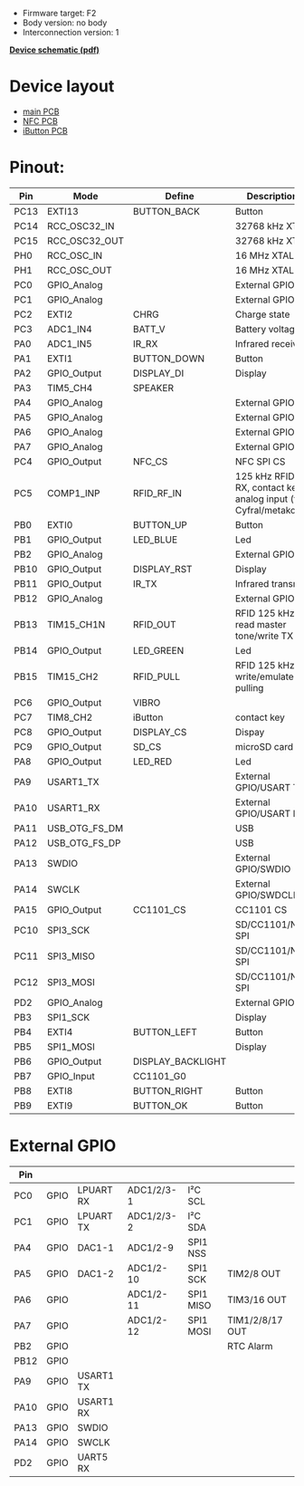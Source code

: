 * Firmware target: F2
* Body version: no body
* Interconnection version: 1

**[Device schematic (pdf)](https://github.com/Flipper-Zero/flipperzero-firmware-community/raw/master/wiki_static/F2B0C1.1.sch.pdf)**

# Device layout

* [main PCB](https://github.com/Flipper-Zero/flipperzero-firmware-community/raw/master/wiki_static/F2B0C1.1.main.pdf)
* [NFC PCB](https://github.com/Flipper-Zero/flipperzero-firmware-community/raw/master/wiki_static/F2B0C1.1.NFC.pdf)
* [iButton PCB](https://github.com/Flipper-Zero/flipperzero-firmware-community/raw/master/wiki_static/F2B0C1.1.ibtn.pdf)

# Pinout:
| Pin | Mode | Define | Description |
|-|-|-|-|
| PC13 | EXTI13 | BUTTON_BACK | Button |
| PC14 | RCC_OSC32_IN | | 32768 kHz XTAL |
| PC15 | RCC_OSC32_OUT | | 32768 kHz XTAL |
| PH0 | RCC_OSC_IN | | 16 MHz XTAL |
| PH1 | RCC_OSC_OUT	| | 16 MHz XTAL |
| PC0 | GPIO_Analog | | External GPIO |
| PC1 | GPIO_Analog	| | External GPIO |
| PC2 | EXTI2 | CHRG | Charge state |
| PC3 | ADC1_IN4 | BATT_V | Battery voltage |
| PA0 | ADC1_IN5 | IR_RX | Infrared receiver |
| PA1 | EXTI1 | BUTTON_DOWN | Button |
| PA2 | GPIO_Output | DISPLAY_DI | Display |
| PA3 | TIM5_CH4 | SPEAKER | |
| PA4 | GPIO_Analog | | External GPIO |
| PA5 | GPIO_Analog	| | External GPIO |
| PA6 | GPIO_Analog	| | External GPIO |
| PA7 | GPIO_Analog	| | External GPIO |
| PC4 | GPIO_Output	| NFC_CS | NFC SPI CS |
| PC5 | COMP1_INP | RFID_RF_IN | 125 kHz RFID RX, contact keys analog input (for Cyfral/metakom) |
| PB0 | EXTI0 | BUTTON_UP | Button |
| PB1 | GPIO_Output | LED_BLUE | Led |
| PB2 | GPIO_Analog	| | External GPIO |
| PB10 | GPIO_Output | DISPLAY_RST | Display |
| PB11 | GPIO_Output | IR_TX | Infrared transmit |
| PB12 | GPIO_Analog | | External GPIO |
| PB13 | TIM15_CH1N	| RFID_OUT | RFID 125 kHz read master tone/write TX |
| PB14 | GPIO_Output | LED_GREEN | Led |
| PB15 | TIM15_CH2 | RFID_PULL | RFID 125 kHz write/emulate pulling | NFC IRQ |
| PC6 | GPIO_Output | VIBRO | |
| PC7 | TIM8_CH2 | iButton | contact key |
| PC8 | GPIO_Output	| DISPLAY_CS | Dispay |
| PC9 | GPIO_Output	| SD_CS | microSD card SD |
| PA8 | GPIO_Output	| LED_RED | Led |
| PA9 | USART1_TX | | External GPIO/USART TX |
| PA10 | USART1_RX | | External GPIO/USART RX |
| PA11 | USB_OTG_FS_DM | | USB |
| PA12 | USB_OTG_FS_DP | | USB |
| PA13 | SWDIO | | External GPIO/SWDIO |
| PA14 | SWCLK | | External GPIO/SWDCLK |
| PA15 | GPIO_Output | CC1101_CS | CC1101 CS |
| PC10 | SPI3_SCK | | SD/CC1101/NFC SPI |
| PC11 | SPI3_MISO | | SD/CC1101/NFC SPI |
| PC12 | SPI3_MOSI | | SD/CC1101/NFC SPI |
| PD2 | GPIO_Analog	| | External GPIO |
| PB3 | SPI1_SCK | | Display |
| PB4 | EXTI4 | BUTTON_LEFT | Button |
| PB5 | SPI1_MOSI | | Display |
| PB6 | GPIO_Output	| DISPLAY_BACKLIGHT | |
| PB7 | GPIO_Input | CC1101_G0 | |
| PB8 | EXTI8 | BUTTON_RIGHT | Button |
| PB9 | EXTI9 | BUTTON_OK | Button |

# External GPIO

| Pin | | | | | |
|-|-|-|-|-|-|
| PC0 | GPIO | LPUART RX | ADC1/2/3-1 | I²C SCL | |
| PC1 | GPIO | LPUART TX | ADC1/2/3-2 | I²C SDA | |
| PA4 | GPIO | DAC1-1 | ADC1/2-9 | SPI1 NSS | |
| PA5 | GPIO | DAC1-2 | ADC1/2-10 | SPI1 SCK | TIM2/8 OUT |
| PA6 | GPIO | | ADC1/2-11 | SPI1 MISO | TIM3/16 OUT |
| PA7 | GPIO | | ADC1/2-12 | SPI1 MOSI | TIM1/2/8/17 OUT |
| PB2 | GPIO | | | | RTC Alarm |
| PB12 | GPIO | | | | |
| PA9 | GPIO | USART1 TX | | | |
| PA10 | GPIO | USART1 RX | | | |
| PA13 | GPIO | SWDIO | | | |
| PA14 | GPIO | SWCLK | | | |
| PD2 | GPIO | UART5 RX | | | |